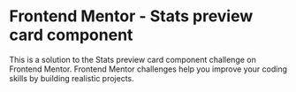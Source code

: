 # Frontend Mentor - Stats preview card component
This is a solution to the Stats preview card component challenge on Frontend Mentor. Frontend Mentor challenges help you improve your coding skills by building realistic projects.

